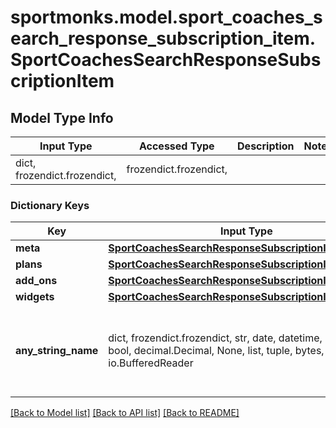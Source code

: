 # sportmonks.model.sport_coaches_search_response_subscription_item.SportCoachesSearchResponseSubscriptionItem

## Model Type Info
Input Type | Accessed Type | Description | Notes
------------ | ------------- | ------------- | -------------
dict, frozendict.frozendict,  | frozendict.frozendict,  |  | 

### Dictionary Keys
Key | Input Type | Accessed Type | Description | Notes
------------ | ------------- | ------------- | ------------- | -------------
**meta** | [**SportCoachesSearchResponseSubscriptionItemMeta**](SportCoachesSearchResponseSubscriptionItemMeta.md) | [**SportCoachesSearchResponseSubscriptionItemMeta**](SportCoachesSearchResponseSubscriptionItemMeta.md) |  | [optional] 
**plans** | [**SportCoachesSearchResponseSubscriptionItemPlans**](SportCoachesSearchResponseSubscriptionItemPlans.md) | [**SportCoachesSearchResponseSubscriptionItemPlans**](SportCoachesSearchResponseSubscriptionItemPlans.md) |  | [optional] 
**add_ons** | [**SportCoachesSearchResponseSubscriptionItemAddOns**](SportCoachesSearchResponseSubscriptionItemAddOns.md) | [**SportCoachesSearchResponseSubscriptionItemAddOns**](SportCoachesSearchResponseSubscriptionItemAddOns.md) |  | [optional] 
**widgets** | [**SportCoachesSearchResponseSubscriptionItemWidgets**](SportCoachesSearchResponseSubscriptionItemWidgets.md) | [**SportCoachesSearchResponseSubscriptionItemWidgets**](SportCoachesSearchResponseSubscriptionItemWidgets.md) |  | [optional] 
**any_string_name** | dict, frozendict.frozendict, str, date, datetime, int, float, bool, decimal.Decimal, None, list, tuple, bytes, io.FileIO, io.BufferedReader | frozendict.frozendict, str, BoolClass, decimal.Decimal, NoneClass, tuple, bytes, FileIO | any string name can be used but the value must be the correct type | [optional]

[[Back to Model list]](../../README.md#documentation-for-models) [[Back to API list]](../../README.md#documentation-for-api-endpoints) [[Back to README]](../../README.md)

